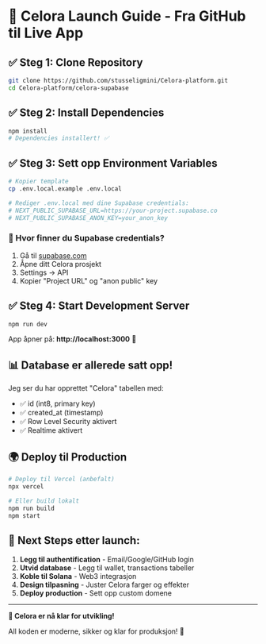 # 🚀 Celora Launch Guide - Fra GitHub til Live App

## ✅ Steg 1: Clone Repository
```bash
git clone https://github.com/stusseligmini/Celora-platform.git
cd Celora-platform/celora-supabase
```

## ✅ Steg 2: Install Dependencies  
```bash
npm install
# Dependencies installert! ✅
```

## ✅ Steg 3: Sett opp Environment Variables
```bash
# Kopier template
cp .env.local.example .env.local

# Rediger .env.local med dine Supabase credentials:
# NEXT_PUBLIC_SUPABASE_URL=https://your-project.supabase.co
# NEXT_PUBLIC_SUPABASE_ANON_KEY=your_anon_key
```

### 🔑 Hvor finner du Supabase credentials?
1. Gå til [supabase.com](https://supabase.com) 
2. Åpne ditt Celora prosjekt
3. Settings → API
4. Kopier "Project URL" og "anon public" key

## ✅ Steg 4: Start Development Server
```bash
npm run dev
```

App åpner på: **http://localhost:3000** 🎉

## 📊 Database er allerede satt opp!
Jeg ser du har opprettet "Celora" tabellen med:
- ✅ id (int8, primary key)  
- ✅ created_at (timestamp)
- ✅ Row Level Security aktivert
- ✅ Realtime aktivert

## 🌍 Deploy til Production
```bash
# Deploy til Vercel (anbefalt)
npx vercel

# Eller build lokalt
npm run build
npm start
```

## 🎯 Next Steps etter launch:
1. **Legg til authentification** - Email/Google/GitHub login
2. **Utvid database** - Legg til wallet, transactions tabeller  
3. **Koble til Solana** - Web3 integrasjon
4. **Design tilpasning** - Juster Celora farger og effekter
5. **Deploy production** - Sett opp custom domene

---

**🌊 Celora er nå klar for utvikling!** 

All koden er moderne, sikker og klar for produksjon! 🚀

